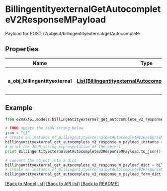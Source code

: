 # BillingentityexternalGetAutocompleteV2ResponseMPayload

Payload for POST /2/object/billingentityexternal/getAutocomplete

## Properties
Name | Type | Description | Notes
------------ | ------------- | ------------- | -------------
**a_obj_billingentityexternal** | [**List[BillingentityexternalAutocompleteElementResponse]**](BillingentityexternalAutocompleteElementResponse.md) | An array of Billingentityexternal autocomplete element response. | 

## Example

```python
from eZmaxApi.models.billingentityexternal_get_autocomplete_v2_response_m_payload import BillingentityexternalGetAutocompleteV2ResponseMPayload

# TODO update the JSON string below
json = "{}"
# create an instance of BillingentityexternalGetAutocompleteV2ResponseMPayload from a JSON string
billingentityexternal_get_autocomplete_v2_response_m_payload_instance = BillingentityexternalGetAutocompleteV2ResponseMPayload.from_json(json)
# print the JSON string representation of the object
print BillingentityexternalGetAutocompleteV2ResponseMPayload.to_json()

# convert the object into a dict
billingentityexternal_get_autocomplete_v2_response_m_payload_dict = billingentityexternal_get_autocomplete_v2_response_m_payload_instance.to_dict()
# create an instance of BillingentityexternalGetAutocompleteV2ResponseMPayload from a dict
billingentityexternal_get_autocomplete_v2_response_m_payload_form_dict = billingentityexternal_get_autocomplete_v2_response_m_payload.from_dict(billingentityexternal_get_autocomplete_v2_response_m_payload_dict)
```
[[Back to Model list]](../README.md#documentation-for-models) [[Back to API list]](../README.md#documentation-for-api-endpoints) [[Back to README]](../README.md)


